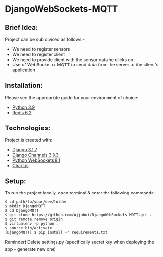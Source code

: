 # DjangoWebSockets-MQTT

## Brief Idea:
Project can be sub divided as follows:-  
* We need to register sensors 
* We need to register client
* We need to provide client with the sensor data he clicks on
* Use of WebSocket or MQTT to send data from the server to the client's application

## Installation:
Please see the appropriate guide for your environment of choice:
* <a href = "https://www.python.org/downloads/">Python 3.9</a>
* <a href = "https://redis.io/download">Redis 6.2</a>

## Technologies:
Project is created with:
* <a href="https://www.djangoproject.com/">Django 3.1.7</a>
* <a href="https://channels.readthedocs.io/en/stable/">Django Channels 3.0.3</a>
* <a href="https://pypi.org/project/websockets/">Python WebSockets 8.1</a>
* <a href="https://www.chartjs.org/">Chart.js</a>

## Setup:
To run the project locally, open terminal & enter the following commands:
```
$ cd path/to/your/dev/folder
$ mkdir DjangoMQTT
$ cd DjangoMQTT
$ git clone https://github.com/ujjuboi/DjangoWebSockets-MQTT.git .
$ git remote remove origin
$ virtualenv -p python .
$ source bin/activate
(DjangoMQTT) $ pip install -r requirements.txt
```

Reminder:exclamation: Delete settings.py (specifically secret key when deploying the app - generate new one)
